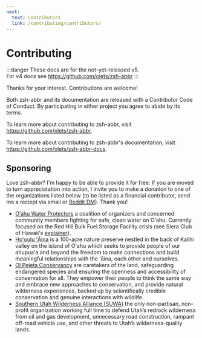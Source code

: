 ```yaml
---
next:
  text: Contributors
  link: /contributing/contributors/
---
```



# Contributing

:::danger
These docs are for the not-yet-released v5.  
For v4 docs see <https://github.com/olets/zsh-abbr>
:::

Thanks for your interest. Contributions are welcome!

Both zsh-abbr and its documentation are released with a Contributor Code of Conduct. By participating in either project you agree to abide by its terms.

To learn more about contributing to zsh-abbr, visit <https://github.com/olets/zsh-abbr>.

To learn more about contributing to zsh-abbr's documentation, visit <https://github.com/olets/zsh-abbr-docs>.

## Sponsoring

Love zsh-abbr? I'm happy to be able to provide it for free. If you are moved to turn appreciatation into action, I invite you to make a donation to one of the organizations listed below (to be listed as a financial contributor, send me a reciept via email or [Reddit DM](https://www.reddit.com/user/olets)). Thank you!

- [O‘ahu Water Protectors](https://oahuwaterprotectors.org/) a coalition of organizers and concerned community members fighting for safe, clean water on Oʻahu. Currently focused on the Red Hill Bulk Fuel Storage Facility crisis (see Siera Club of Hawaii's [explainer](https://sierraclubhawaii.org/redhill)).
- [Hoʻoulu ʻĀina](https://hoouluaina.org/) is a 100-acre nature preserve nestled in the back of Kalihi valley on the island of Oʻahu which seeks to provide people of our ahupuaʻa and beyond the freedom to make connections and build meaningful relationships with the ʻāina, each other and ourselves.
- [Ol Pejeta Conservancy]() are caretakers of the land, safeguarding endangered species and ensuring the openness and accessibility of conservation for all. They empower their people to think the same way and embrace new approaches to conservation, and  provide natural wilderness experiences, backed up by scientifically credible conservation and genuine interactions with wildlife.
- [Southern Utah Wilderness Alliance (SUWA)](https://suwa.org/) the only non-partisan, non-profit organization working full time to defend Utah’s redrock wilderness from oil and gas development, unnecessary road construction, rampant off-road vehicle use, and other threats to Utah’s wilderness-quality lands.
